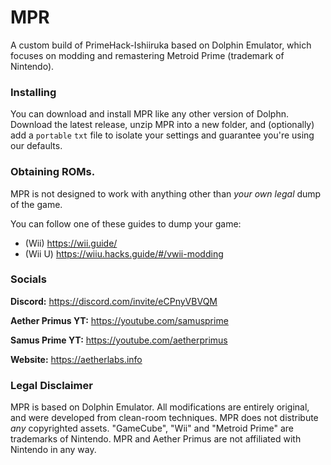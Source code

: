 # MPR 
A custom build of PrimeHack-Ishiiruka based on Dolphin Emulator, which focuses on modding and remastering Metroid Prime (trademark of Nintendo).

### Installing

You can download and install MPR like any other version of Dolphn. Download the latest release, unzip MPR into a new folder, and (optionally) add a `portable` `txt` file to isolate your settings and guarantee you're using our defaults.

### Obtaining ROMs.

MPR is not designed to work with anything other than *your own legal* dump of the game. 

You can follow one of these guides to dump your game:
 - (Wii) https://wii.guide/
 - (Wii U) https://wiiu.hacks.guide/#/vwii-modding

### Socials
**Discord:** https://discord.com/invite/eCPnyVBVQM

**Aether Primus YT:** https://youtube.com/samusprime

**Samus Prime YT:** https://youtube.com/aetherprimus

**Website:** https://aetherlabs.info


### Legal Disclaimer

MPR is based on Dolphin Emulator. All modifications are entirely original, and were developed from clean-room techniques. MPR does not distribute *any* copyrighted assets. "GameCube", "Wii" and "Metroid Prime" are trademarks of Nintendo. MPR and Aether Primus are not affiliated with Nintendo in any way.
